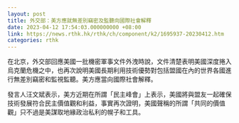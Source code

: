 ```yaml
---
layout: post
title: 外交部：美方應就無差別竊密及監聽向國際社會解釋
date: 2023-04-12 17:54:03.000000000 +08:00
link: https://news.rthk.hk/rthk/ch/component/k2/1695937-20230412.htm
categories: rthk
---
```


在北京，外交部回應美國一批機密軍事文件外洩時說，文件清楚表明美國深度捲入烏克蘭危機之中，也再次說明美國長期利用技術優勢對包括盟國在內的世界各國進行無差別竊密和監視監聽。美方應當向國際社會解釋。

發言人汪文斌表示，美方近期在所謂「民主峰會」上表示，美國將與盟友一起確保技術發展符合民主價值觀和利益，事實再次證明，美國聲稱的所謂「共同的價值觀」只不過是美謀取地緣政治私利的幌子和工具。
